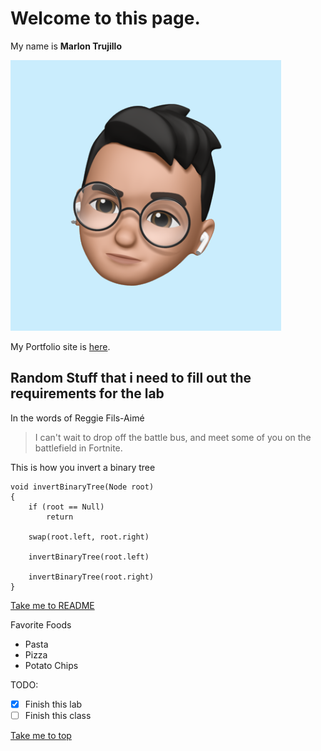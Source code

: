 # Welcome to this page.

My name is **Marlon Trujillo**

![image](memoji.png)

My Portfolio site is [here](https://mtrujilloariza.github.io/).

## Random Stuff that i need to fill out the requirements for the lab

In the words of Reggie Fils-Aimé
>I can't wait to drop off the battle bus, and meet some of you on the battlefield in Fortnite.

This is how you invert a binary tree
```
void invertBinaryTree(Node root)
{
    if (root == Null)
        return

    swap(root.left, root.right)

    invertBinaryTree(root.left)
    
    invertBinaryTree(root.right)
}
```
[Take me to README](README.md)

Favorite Foods
- Pasta
- Pizza
- Potato Chips

TODO:

- [x] Finish this lab
- [ ] Finish this class

[Take me to top](#welcome-to-this-page)
